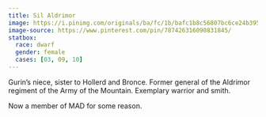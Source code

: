 ```yaml
---
title: Sil Aldrimor
image: https://i.pinimg.com/originals/ba/fc/1b/bafc1b8c56807bc6ce24b395d0b99366.png
image-source: https://www.pinterest.com/pin/787426316090831845/
statbox:
  race: dwarf
  gender: female
  cases: [03, 09, 10]
---
```


Gurin’s niece, sister to Hollerd and Bronce. Former general of the Aldrimor regiment of the Army of the Mountain. Exemplary warrior and smith.

Now a member of MAD for some reason.
